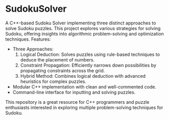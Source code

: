 # SudokuSolver
A C++-based Sudoku Solver implementing three distinct approaches to solve Sudoku puzzles. This project explores various strategies for solving Sudoku, offering insights into algorithmic problem-solving and optimization techniques.
Features:

  - Three Approaches:
      1. Logical Deduction: Solves puzzles using rule-based techniques to deduce the placement of numbers.
      2. Constraint Propagation: Efficiently narrows down possibilities by propagating constraints across the grid.
      3. Hybrid Method: Combines logical deduction with advanced heuristics for complex puzzles.
  - Modular C++ implementation with clean and well-commented code.
  - Command-line interface for inputting and solving puzzles.

This repository is a great resource for C++ programmers and puzzle enthusiasts interested in exploring multiple problem-solving techniques for Sudoku.
